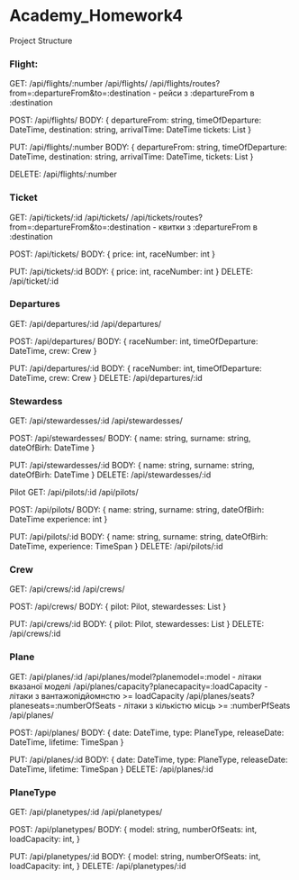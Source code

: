 # Academy_Homework4
Project Structure

### Flight: 
GET: /api/flights/:number
         /api/flights/
         /api/flights/routes?from=:departureFrom&to=:destination - рейси з :departureFrom в :destination

POST: /api/flights/
BODY: {
  departureFrom: string,
  timeOfDeparture: DateTime,
  destination: string,
  arrivalTime: DateTime
  tickets: List<Ticket>
}

PUT: /api/flights/:number
BODY: {
  departureFrom: string,
  timeOfDeparture: DateTime,
  destination: string,
  arrivalTime: DateTime,
  tickets: List<Ticket>
}

DELETE: /api/flights/:number

### Ticket
GET: /api/tickets/:id
         /api/tickets/
        /api/tickets/routes?from=:departureFrom&to=:destination - квитки з :departureFrom в :destination

POST: /api/tickets/
BODY: {
  price: int,
  raceNumber: int
}

PUT: /api/tickets/:id
BODY: {
  price: int,
  raceNumber: int
}
DELETE: /api/ticket/:id

### Departures
GET: /api/departures/:id
         /api/departures/

POST: /api/departures/
BODY: {
  raceNumber: int,
  timeOfDeparture: DateTime,
  crew: Crew
}

PUT: /api/departures/:id
BODY: {
  raceNumber: int,
  timeOfDeparture: DateTime,
  crew: Crew
}
DELETE: /api/departures/:id

### Stewardess
GET: /api/stewardesses/:id
         /api/stewardesses/

POST: /api/stewardesses/
BODY: {
  name: string,
  surname: string,
  dateOfBirh: DateTime
}

PUT: /api/stewardesses/:id
BODY: {
  name: string,
  surname: string,
  dateOfBirh: DateTime
}
DELETE: /api/stewardesses/:id

Pilot
GET: /api/pilots/:id
         /api/pilots/

POST: /api/pilots/
BODY: {
  name: string,
  surname: string,
  dateOfBirh: DateTime
  experience: int
}

PUT: /api/pilots/:id
BODY: {
  name: string,
  surname: string,
  dateOfBirh: DateTime,
  experience: TimeSpan
}
DELETE: /api/pilots/:id

### Crew
GET: /api/crews/:id
         /api/crews/

POST: /api/crews/
BODY: {
  pilot: Pilot,
  stewardesses: List<Stewardess>
}

PUT: /api/crews/:id
BODY: {
  pilot: Pilot,
  stewardesses: List<Stewardess>
}
DELETE: /api/crews/:id

### Plane
GET: /api/planes/:id
         /api/planes/model?planemodel=:model - літаки вказаної моделі
         /api/planes/capacity?planecapacity=:loadCapacity - літаки з вантажопідйомнстю >= loadCapacity
         /api/planes/seats?planeseats=:numberOfSeats - літаки з кількістю місць >= :numberPfSeats
         /api/planes/

POST: /api/planes/
BODY: {
  date: DateTime,
  type: PlaneType,
  releaseDate: DateTime,
  lifetime: TimeSpan
}

PUT: /api/planes/:id
BODY: {
  date: DateTime,
  type: PlaneType,
  releaseDate: DateTime,
  lifetime: TimeSpan
}
DELETE: /api/planes/:id

### PlaneType
GET: /api/planetypes/:id
         /api/planetypes/

POST: /api/planetypes/
BODY: {
  model: string,
  numberOfSeats: int,
  loadCapacity: int,
}

PUT: /api/planetypes/:id
BODY: {
  model: string,
  numberOfSeats: int,
  loadCapacity: int,
}
DELETE: /api/planetypes/:id

